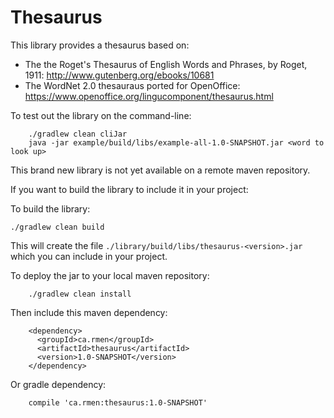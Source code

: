Thesaurus
=========

This library provides a thesaurus based on:

* The the Roget's Thesaurus of English Words and Phrases, by Roget, 1911: http://www.gutenberg.org/ebooks/10681
* The WordNet 2.0 thesauraus ported for OpenOffice: https://www.openoffice.org/lingucomponent/thesaurus.html

To test out the library on the command-line:

```
    ./gradlew clean cliJar
    java -jar example/build/libs/example-all-1.0-SNAPSHOT.jar <word to look up>
```

This brand new library is not yet available on a remote maven repository.

If you want to build the library to include it in your project:

To build the library:

```
./gradlew clean build
```


This will create the file `./library/build/libs/thesaurus-<version>.jar` which you can include in your project.

To deploy the jar to your local maven repository:

```
    ./gradlew clean install
```

Then include this maven dependency:

```
    <dependency>
      <groupId>ca.rmen</groupId>
      <artifactId>thesaurus</artifactId>
      <version>1.0-SNAPSHOT</version>
    </dependency>
```

Or gradle dependency:

```
    compile 'ca.rmen:thesaurus:1.0-SNAPSHOT'
```
